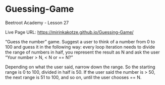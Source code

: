 # Guessing-Game
Beetroot Academy - Lesson 27

Live Page URL: https://mirinkakotze.github.io/Guessing-Game/

“Guess the number” game. 
Suggest a user to think of a number from 0 to 100 and guess it in the following way: 
every loop iteration needs to divide the range of numbers in half, 
you represent the result as N and ask the user “Your number > N, < N or == N?” 

Depending on what the user said, narrow down the range. 
So the starting range is 0 to 100, divided in half is 50. 
If the user said the number is > 50, the next range is 51 to 100, and so on, until the user chooses == N.
